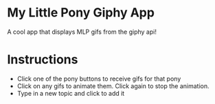 # My Little Pony Giphy App
A cool app that displays MLP gifs from the giphy api!

# Instructions
- Click one of the pony buttons to receive gifs for that pony
- Click on any gifs to animate them. Click again to stop the animation.
- Type in a new topic and click to add it
